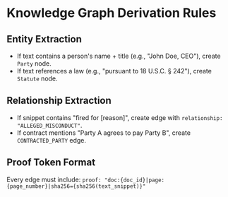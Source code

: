 # Knowledge Graph Derivation Rules

## Entity Extraction
- If text contains a person's name + title (e.g., "John Doe, CEO"), create `Party` node.
- If text references a law (e.g., "pursuant to 18 U.S.C. § 242"), create `Statute` node.

## Relationship Extraction
- If snippet contains "fired for [reason]", create edge with `relationship: "ALLEGED_MISCONDUCT"`.
- If contract mentions "Party A agrees to pay Party B", create `CONTRACTED_PARTY` edge.

## Proof Token Format
Every edge must include:
`proof: "doc:{doc_id}|page:{page_number}|sha256={sha256(text_snippet)}"`
